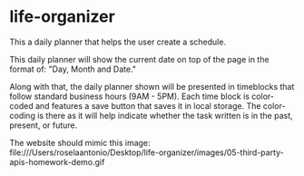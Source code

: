 # life-organizer
This a daily planner that helps the user create a schedule.

This daily planner will show the current date on top of the page in the format of: "Day, Month and Date." 

Along with that, the daily planner shown will be presented in timeblocks that follow standard business hours (9AM - 5PM).
Each time block is color-coded and features a save button that saves it in local storage. The color-coding is there as it will help indicate whether the task written is in the past, present, or future.

The website should mimic this image:
file:///Users/roselaantonio/Desktop/life-organizer/images/05-third-party-apis-homework-demo.gif



